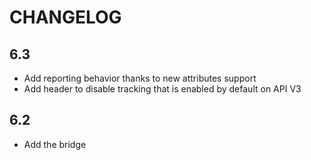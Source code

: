 CHANGELOG
=========

6.3
---

 * Add reporting behavior thanks to new attributes support
 * Add header to disable tracking that is enabled by default on API V3

6.2
---

 * Add the bridge
